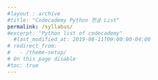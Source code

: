 ```yaml
---
#layout : archive
#title: "Codecademy Python 한글 List"
permalink: /syllabus/
#excerpt: "Python list of codecademy"
  #last_modified_at: 2019-08-11T09:00:00-04:00
# redirect_from:
#   - /theme-setup/
# On this page disable
#toc: true
---
```

    
